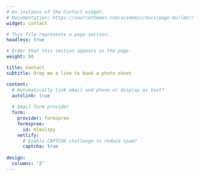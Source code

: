 ```yaml
---
# An instance of the Contact widget.
# Documentation: https://sourcethemes.com/academic/docs/page-builder/
widget: contact

# This file represents a page section.
headless: true

# Order that this section appears on the page.
weight: 50

title: Contact
subtitle: Drop me a line to book a photo shoot

content:
  # Automatically link email and phone or display as text?
  autolink: true
  
  # Email form provider
  form:
    provider: formspree
    formspree:
      id: mleolzpy
    netlify:
      # Enable CAPTCHA challenge to reduce spam?
      captcha: true
  
design:
  columns: '2'
---
```

